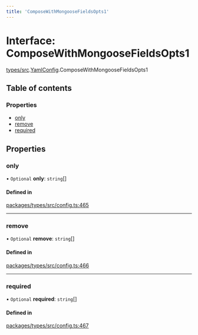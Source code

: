 ```yaml
---
title: 'ComposeWithMongooseFieldsOpts1'
---
```


# Interface: ComposeWithMongooseFieldsOpts1

[types/src](../modules/types_src).[YamlConfig](../modules/types_src.YamlConfig).ComposeWithMongooseFieldsOpts1

## Table of contents

### Properties

- [only](types_src.YamlConfig.ComposeWithMongooseFieldsOpts1#only)
- [remove](types_src.YamlConfig.ComposeWithMongooseFieldsOpts1#remove)
- [required](types_src.YamlConfig.ComposeWithMongooseFieldsOpts1#required)

## Properties

### only

• `Optional` **only**: `string`[]

#### Defined in

[packages/types/src/config.ts:465](https://github.com/Urigo/graphql-mesh/blob/master/packages/types/src/config.ts#L465)

___

### remove

• `Optional` **remove**: `string`[]

#### Defined in

[packages/types/src/config.ts:466](https://github.com/Urigo/graphql-mesh/blob/master/packages/types/src/config.ts#L466)

___

### required

• `Optional` **required**: `string`[]

#### Defined in

[packages/types/src/config.ts:467](https://github.com/Urigo/graphql-mesh/blob/master/packages/types/src/config.ts#L467)
